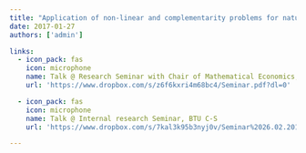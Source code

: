 ```yaml
---
title: "Application of non-linear and complementarity problems for natural gas market modelling"
date: 2017-01-27
authors: ['admin']

links:
  - icon_pack: fas
    icon: microphone
    name: Talk @ Research Seminar with Chair of Mathematical Economics, BTU C-S
    url: 'https://www.dropbox.com/s/z6f6kxri4m68bc4/Seminar.pdf?dl=0'

  - icon_pack: fas
    icon: microphone
    name: Talk @ Internal research Seminar, BTU C-S
    url: 'https://www.dropbox.com/s/7kal3k95b3nyj0v/Seminar%2026.02.2016.pdf?dl=0'

---
```

